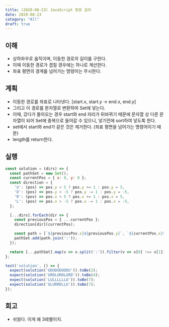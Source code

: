 ```yaml
---
title: (2020-08-23) JavaScript 방문 길이
date: 2020-08-23
category: "All"
draft: true
---
```


## 이해

- 상하좌우로 움직이며, 이동한 경로의 길이를 구한다.
- 이때 이동한 경로가 겹칠 경우에는 하나로 계산한다.
- 좌표 평면의 경계를 넘어가는 명령어는 무시한다.

## 계획

- 이동한 경로를 좌표로 나타낸다. [start.x, start.y -> end.x, end.y]
- 그리고 이 경로를 문자열로 변환하여 Set에 넣는다.
- 이때, 갔다가 돌아오는 경우 start와 end 자리가 뒤바뀌기 때문에 문자열 상 다른 문자열이 되어 Set에 중복으로 들어갈 수 있으니, 넣기전에 sort하여 넣도록 한다.
- set에서 start와 end가 같은 것은 제거한다. (좌표 평면을 넘어가는 명령어이기 때문)
- length를 return한다.

## 실행

```javascript
const solution = (dirs) => {
  const pathSet = new Set();
  const currentPos = { x: 0, y: 0 };
  const direction = {
    'U': (pos) => pos.y < 5 ? pos.y += 1 : pos.y = 5,
    'D': (pos) => pos.y > -5 ? pos.y -= 1 : pos.y = -5,
    'R': (pos) => pos.x < 5 ? pos.x += 1 : pos.x = 5,
    'L': (pos) => pos.x > -5 ? pos.x -= 1 : pos.x = -5,
  };

  [...dirs].forEach(dir => {
    const previousPos = { ...currentPos };
    direction[dir](currentPos);

    const path = [`${previousPos.x}${previousPos.y}`, `${currentPos.x}${currentPos.y}`].sort();
    pathSet.add(path.join(':'));
  });

  return [...pathSet].map(v => v.split(':')).filter(v => v[0] !== v[1]).length;
};

test('solution', () => {
  expect(solution('UDUDUDUDDU')).toBe(2);
  expect(solution('URDLURDLURD')).toBe(4);
  expect(solution('LULLLLLLU')).toBe(7);
  expect(solution('ULURRDLLU')).toBe(7);
});
```

## 회고

- 쉬웠다. 이게 왜 3레벨이지.
